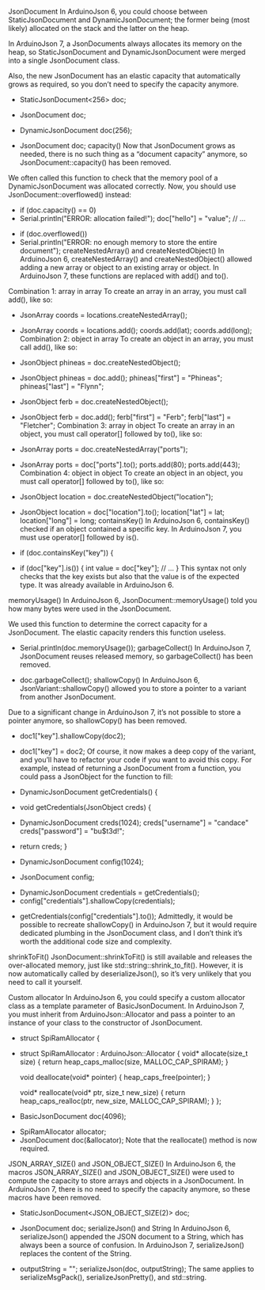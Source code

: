JsonDocument
In ArduinoJson 6, you could choose between StaticJsonDocument and DynamicJsonDocument; the former being (most likely) allocated on the stack and the latter on the heap.

In ArduinoJson 7, a JsonDocuments always allocates its memory on the heap, so StaticJsonDocument and DynamicJsonDocument were merged into a single JsonDocument class.

Also, the new JsonDocument has an elastic capacity that automatically grows as required, so you don’t need to specify the capacity anymore.

- StaticJsonDocument<256> doc;
+ JsonDocument doc;
- DynamicJsonDocument doc(256);
+ JsonDocument doc;
capacity()
Now that JsonDocument grows as needed, there is no such thing as a “document capacity” anymore, so JsonDocument::capacity() has been removed.

We often called this function to check that the memory pool of a DynamicJsonDocument was allocated correctly. Now, you should use JsonDocument::overflowed() instead:

- if (doc.capacity() == 0)
-   Serial.println("ERROR: allocation failed!");
  doc["hello"] = "value";
  // ...
+ if (doc.overflowed())
+   Serial.println("ERROR: no enough memory to store the entire document");
createNestedArray() and createNestedObject()
In ArduinoJson 6, createNestedArray() and createNestedObject() allowed adding a new array or object to an existing array or object.
In ArduinoJson 7, these functions are replaced with add<T>() and to<T>().

Combination 1: array in array
To create an array in an array, you must call add<JsonArray>(), like so:

- JsonArray coords = locations.createNestedArray();
+ JsonArray coords = locations.add<JsonArray>();
  coords.add(lat);
  coords.add(long);
Combination 2: object in array
To create an object in an array, you must call add<JsonObject>(), like so:

- JsonObject phineas = doc.createNestedObject();
+ JsonObject phineas = doc.add<JsonObject>();
  phineas["first"] = "Phineas";
  phineas["last"] = "Flynn";
- JsonObject ferb = doc.createNestedObject();
+ JsonObject ferb = doc.add<JsonObject>();
  ferb["first"] = "Ferb";
  ferb["last"] = "Fletcher";
Combination 3: array in object
To create an array in an object, you must call operator[] followed by to<JsonArray>(), like so:

- JsonArray ports = doc.createNestedArray("ports");
+ JsonArray ports = doc["ports"].to<JsonArray>();
  ports.add(80);
  ports.add(443);
Combination 4: object in object
To create an object in an object, you must call operator[] followed by to<JsonObject>(), like so:

- JsonObject location = doc.createNestedObject("location");
+ JsonObject location = doc["location"].to<JsonObject>();
  location["lat"] = lat;
  location["long"] = long;
containsKey()
In ArduinoJson 6, containsKey() checked if an object contained a specific key.
In ArduinoJson 7, you must use operator[] followed by is<T>().

- if (doc.containsKey("key")) {
+ if (doc["key"].is<int>()) {
    int value = doc["key"];
    // ...
  }
This syntax not only checks that the key exists but also that the value is of the expected type. It was already available in ArduinoJson 6.

memoryUsage()
In ArduinoJson 6, JsonDocument::memoryUsage() told you how many bytes were used in the JsonDocument.

We used this function to determine the correct capacity for a JsonDocument. The elastic capacity renders this function useless.

- Serial.println(doc.memoryUsage());
garbageCollect()
In ArduinoJson 7, JsonDocument reuses released memory, so garbageCollect() has been removed.

- doc.garbageCollect();
shallowCopy()
In ArduinoJson 6, JsonVariant::shallowCopy() allowed you to store a pointer to a variant from another JsonDocument.

Due to a significant change in ArduinoJson 7, it’s not possible to store a pointer anymore, so shallowCopy() has been removed.

- doc1["key"].shallowCopy(doc2);
+ doc1["key"] = doc2;
Of course, it now makes a deep copy of the variant, and you’ll have to refactor your code if you want to avoid this copy. For example, instead of returning a JsonDocument from a function, you could pass a JsonObject for the function to fill:

- DynamicJsonDocument getCredentials() {
+ void getCredentials(JsonObject creds) {
-   DynamicJsonDocument creds(1024);
    creds["username"] = "candace"
    creds["password"] = "bu$t3d!";
-   return creds;
  }

- DynamicJsonDocument config(1024);
+ JsonDocument config;
- DynamicJsonDocument credentials = getCredentials();
- config["credentials"].shallowCopy(credentials);
+ getCredentials(config["credentials"].to<JsonObject>());
Admittedly, it would be possible to recreate shallowCopy() in ArduinoJson 7, but it would require dedicated plumbing in the JsonDocument class, and I don’t think it’s worth the additional code size and complexity.

shrinkToFit()
JsonDocument::shrinkToFit() is still available and releases the over-allocated memory, just like std::string::shrink_to_fit(). However, it is now automatically called by deserializeJson(), so it’s very unlikely that you need to call it yourself.

Custom allocator
In ArduinoJson 6, you could specify a custom allocator class as a template parameter of BasicJsonDocument.
In ArduinoJson 7, you must inherit from ArduinoJson::Allocator and pass a pointer to an instance of your class to the constructor of JsonDocument.

- struct SpiRamAllocator {
+ struct SpiRamAllocator : ArduinoJson::Allocator {
  void* allocate(size_t size) {
    return heap_caps_malloc(size, MALLOC_CAP_SPIRAM);
  }

  void deallocate(void* pointer) {
    heap_caps_free(pointer);
  }

  void* reallocate(void* ptr, size_t new_size) {
    return heap_caps_realloc(ptr, new_size, MALLOC_CAP_SPIRAM);
  }
};

- BasicJsonDocument<SpiRamAllocator> doc(4096);
+ SpiRamAllocator allocator;
+ JsonDocument doc(&allocator);
Note that the reallocate() method is now required.

JSON_ARRAY_SIZE() and JSON_OBJECT_SIZE()
In ArduinoJson 6, the macros JSON_ARRAY_SIZE() and JSON_OBJECT_SIZE() were used to compute the capacity to store arrays and objects in a JsonDocument. In ArduinoJson 7, there is no need to specify the capacity anymore, so these macros have been removed.

- StaticJsonDocument<JSON_OBJECT_SIZE(2)> doc;
+ JsonDocument doc;
serializeJson() and String
In ArduinoJson 6, serializeJson() appended the JSON document to a String, which has always been a source of confusion.
In ArduinoJson 7, serializeJson() replaces the content of the String.

- outputString = "";
  serializeJson(doc, outputString);
The same applies to serializeMsgPack(), serializeJsonPretty(), and std::string.
